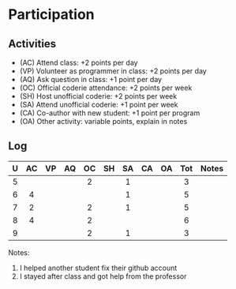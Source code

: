 Participation
=============

## Activities ## 

+ (AC) Attend class: +2 points per day
+ (VP) Volunteer as programmer in class: +2 points per day
+ (AQ) Ask question in class: +1 point per day
+ (OC) Official coderie attendance: +2 points per week
+ (SH) Host unofficial coderie: +2 points per week
+ (SA) Attend unofficial coderie: +1 point per week
+ (CA) Co-author with new student: +1 point per program
+ (OA) Other activity: variable points, explain in notes

## Log ##

| U | AC | VP | AQ | OC | SH | SA | CA | OA | Tot | Notes
|:-:|:--:|:--:|:--:|:--:|:--:|:--:|:--:|:--:|:---:|:--------
| 5 |    |    |    |  2 |    |  1 |    |    |  3  |   
| 6 |  4 |    |    |    |    |  1 |    |    |  5  |
| 7 |  2 |    |    |  2 |    |  1 |    |    |  5  |
| 8 |  4 |    |    |  2 |    |    |    |    |  6  |
| 9 |    |    |    |  2 |    |  1 |    |    |  3  |

Notes:

1. I helped another student fix their github account
2. I stayed after class and got help from the professor
